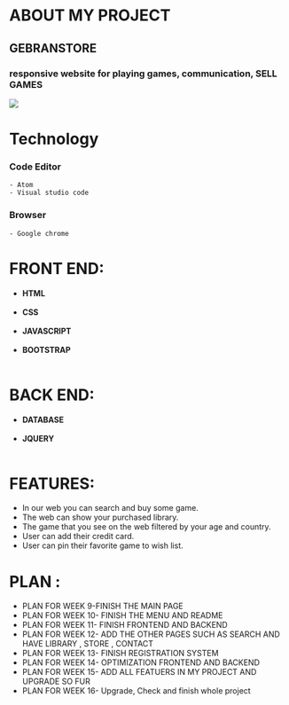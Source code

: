 # ABOUT MY PROJECT
## GEBRANSTORE

 
 ### responsive website for playing games, communication, SELL GAMES 
  <img src="https://images.launchbox-app.com/9670ad95-016c-42a2-af83-6e679a890ba2.png">
 
# Technology
 ### Code Editor
    
    - Atom
    - Visual studio code
    
 ### Browser
    - Google chrome
 

#  FRONT END:
  - **HTML**<br></br>
  - **CSS**<br></br>
  - **JAVASCRIPT**<br></br>
  - **BOOTSTRAP**<br></br>

#  BACK END:
  - **DATABASE**<br></br>
  - **JQUERY**<br></br>


 # FEATURES:
  - In our web you can search and buy some game.
  - The web can show your purchased library.
  - The game that you see on the web filtered by your age and country.
  - User can add their credit card.
  - User can pin their favorite game to wish list.

# PLAN :
 - PLAN FOR WEEK 9-FINISH THE MAIN PAGE
 - PLAN FOR WEEK 10- FINISH THE MENU AND README
 - PLAN FOR WEEK 11- FINISH FRONTEND AND BACKEND
 - PLAN FOR WEEK 12- ADD THE OTHER PAGES SUCH AS SEARCH AND HAVE LIBRARY , STORE , CONTACT
 - PLAN FOR WEEK 13- FINISH REGISTRATION SYSTEM
 - PLAN FOR WEEK 14- OPTIMIZATION FRONTEND AND BACKEND
 - PLAN FOR WEEK 15- ADD ALL FEATUERS IN MY PROJECT AND UPGRADE SO FUR
 - PLAN FOR WEEK 16- Upgrade, Check and finish whole project
